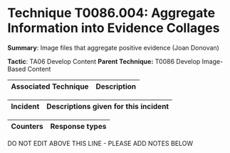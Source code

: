 # Technique T0086.004: Aggregate Information into Evidence Collages

**Summary**: Image files that aggregate positive evidence (Joan Donovan)

**Tactic**: TA06 Develop Content **Parent Technique:** T0086 Develop Image-Based Content


| Associated Technique | Description |
| --------- | ------------------------- |



| Incident | Descriptions given for this incident |
| -------- | -------------------- |



| Counters | Response types |
| -------- | -------------- |


DO NOT EDIT ABOVE THIS LINE - PLEASE ADD NOTES BELOW
